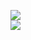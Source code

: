 [![](https://img.shields.io/badge/Made%20With-Github%20Spray-lightgrey.svg?style=for-the-badge&logo=github)](https://github.com/Annihil/github-spray#1260)  
[![](https://i.imgur.com/2DrTn0Z.gif)](https://github.com/Annihil/github-spray)
